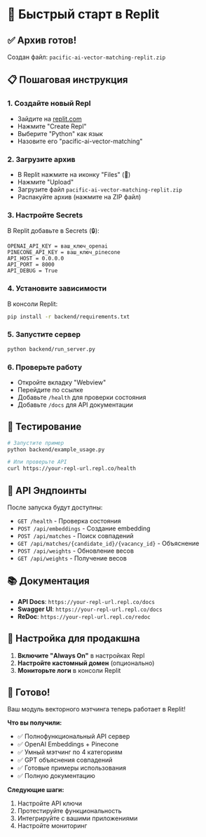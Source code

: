 # 🚀 Быстрый старт в Replit

## ✅ Архив готов!

Создан файл: `pacific-ai-vector-matching-replit.zip`

## 📋 Пошаговая инструкция

### 1. Создайте новый Repl
- Зайдите на [replit.com](https://replit.com)
- Нажмите "Create Repl"
- Выберите "Python" как язык
- Назовите его "pacific-ai-vector-matching"

### 2. Загрузите архив
- В Replit нажмите на иконку "Files" (📁)
- Нажмите "Upload" 
- Загрузите файл `pacific-ai-vector-matching-replit.zip`
- Распакуйте архив (нажмите на ZIP файл)

### 3. Настройте Secrets
В Replit добавьте в Secrets (🔒):
```
OPENAI_API_KEY = ваш_ключ_openai
PINECONE_API_KEY = ваш_ключ_pinecone
API_HOST = 0.0.0.0
API_PORT = 8000
API_DEBUG = True
```

### 4. Установите зависимости
В консоли Replit:
```bash
pip install -r backend/requirements.txt
```

### 5. Запустите сервер
```bash
python backend/run_server.py
```

### 6. Проверьте работу
- Откройте вкладку "Webview"
- Перейдите по ссылке
- Добавьте `/health` для проверки состояния
- Добавьте `/docs` для API документации

## 🧪 Тестирование

```bash
# Запустите пример
python backend/example_usage.py

# Или проверьте API
curl https://your-repl-url.repl.co/health
```

## 🎯 API Эндпоинты

После запуска будут доступны:
- `GET /health` - Проверка состояния
- `POST /api/embeddings` - Создание embedding
- `POST /api/matches` - Поиск совпадений
- `GET /api/matches/{candidate_id}/{vacancy_id}` - Объяснение
- `POST /api/weights` - Обновление весов
- `GET /api/weights` - Получение весов

## 📚 Документация

- **API Docs**: `https://your-repl-url.repl.co/docs`
- **Swagger UI**: `https://your-repl-url.repl.co/docs`
- **ReDoc**: `https://your-repl-url.repl.co/redoc`

## 🔧 Настройка для продакшна

1. **Включите "Always On"** в настройках Repl
2. **Настройте кастомный домен** (опционально)
3. **Мониторьте логи** в консоли Replit

## 🎉 Готово!

Ваш модуль векторного мэтчинга теперь работает в Replit!

**Что вы получили:**
- ✅ Полнофункциональный API сервер
- ✅ OpenAI Embeddings + Pinecone
- ✅ Умный мэтчинг по 4 категориям
- ✅ GPT объяснения совпадений
- ✅ Готовые примеры использования
- ✅ Полную документацию

**Следующие шаги:**
1. Настройте API ключи
2. Протестируйте функциональность
3. Интегрируйте с вашими приложениями
4. Настройте мониторинг
